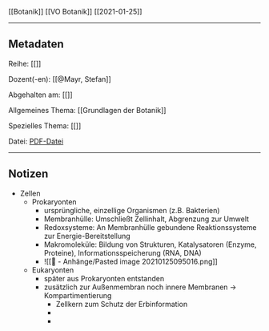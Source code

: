 [[Botanik]] [[VO Botanik]] [[2021-01-25]]

---

## Metadaten

Reihe: [[]]

Dozent(-en): [[@Mayr, Stefan]]

Abgehalten am: [[]]

Allgemeines Thema: [[Grundlagen der Botanik]]

Spezielles Thema: [[]]

Datei: [PDF-Datei](zotero://open-pdf/0_PH2Q82N7)

---

## Notizen

- Zellen
	- Prokaryonten	
		- ursprüngliche, einzellige Organismen (z.B. Bakterien)
		- Membranhülle: Umschließt Zellinhalt, Abgrenzung zur Umwelt
		- Redoxsysteme: An Membranhülle gebundene Reaktionssysteme zur Energie-Bereitstellung
		- Makromoleküle: Bildung von Strukturen, Katalysatoren (Enzyme, Proteine), Informationsspeicherung (RNA, DNA)
		- ![[📎 - Anhänge/Pasted image 20210125095016.png]]
	- Eukaryonten
		- später aus Prokaryonten entstanden
		- zusätzlich zur Außenmembran noch innere Membranen -> Kompartimentierung
			- Zellkern zum Schutz der Erbinformation
			- 
			- 